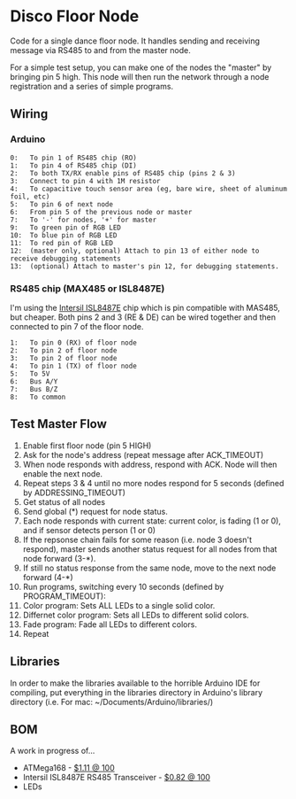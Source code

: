 Disco Floor Node
================

Code for a single dance floor node. It handles sending and
receiving message via RS485 to and from the master node.

For a simple test setup, you can make one of the nodes the "master"
by bringing pin 5 high. This node will then run the network through
a node registration and a series of simple programs.

## Wiring

### Arduino

```
0:   To pin 1 of RS485 chip (RO)
1:   To pin 4 of RS485 chip (DI)
2:   To both TX/RX enable pins of RS485 chip (pins 2 & 3)
3:   Connect to pin 4 with 1M resistor
4:   To capacitive touch sensor area (eg, bare wire, sheet of aluminum foil, etc)
5:   To pin 6 of next node
6:   From pin 5 of the previous node or master
7:   To '-' for nodes, '+' for master
9:   To green pin of RGB LED
10:  To blue pin of RGB LED
11:  To red pin of RGB LED
12:  (master only, optional) Attach to pin 13 of either node to receive debugging statements
13:  (optional) Attach to master's pin 12, for debugging statements.
```

### RS485 chip (MAX485 or ISL8487E)

I'm using the [Intersil ISL8487E](http://www.digikey.com/product-detail/en/ISL8487EIBZ/ISL8487EIBZ-ND/1034816) chip
which is pin compatible with MAS485, but cheaper. Both pins 2 and 3 (RE & DE) can be wired together and then connected
to pin 7 of the floor node.

```
1:   To pin 0 (RX) of floor node
2:   To pin 2 of floor node
3:   To pin 2 of floor node
4:   To pin 1 (TX) of floor node
5:   To 5V
6:   Bus A/Y
7:   Bus B/Z
8:   To common
```

## Test Master Flow

1. Enable first floor node (pin 5 HIGH)
2. Ask for the node's address (repeat message after ACK_TIMEOUT)
3. When node responds with address, respond with ACK. Node will then enable the next node.
4. Repeat steps 3 & 4 until no more nodes respond for 5 seconds (defined by ADDRESSING_TIMEOUT)
5. Get status of all nodes
  1. Send global (*) request for node status.
  2. Each node responds with current state: current color, is fading (1 or 0), and if sensor detects person (1 or 0)
  3. If the repsonse chain fails for some reason (i.e. node 3 doesn't respond), master sends another status
     request for all nodes from that node forward (3-*).
  4. If still no status response from the same node, move to the next node forward (4-*)
6. Run programs, switching every 10 seconds (defined by PROGRAM_TIMEOUT):
  1. Color program: Sets ALL LEDs to a single solid color.
  2. Differnet color program: Sets all LEDs to different solid colors.
  3. Fade program: Fade all LEDs to different colors.
  4. Repeat

## Libraries

In order to make the libraries available to the horrible Arduino IDE for compiling, put everything in the libraries directory
in Arduino's library directory (i.e. For mac: ~/Documents/Arduino/libraries/)

## BOM

A work in progress of...

 * ATMega168 - [$1.11 @ 100](http://www.mouser.com/ProductDetail/Atmel/ATMEGA168PB-AU/?qs=sGAEpiMZZMu9ReDVvI6ax8DxQ%252bQivSYSPREPHokDdWBsFWHIf38bWQ%3d%3d)
 * Intersil ISL8487E RS485 Transceiver - [$0.82 @ 100](http://www.digikey.com/product-detail/en/ISL8487EIBZ/ISL8487EIBZ-ND/1034816)
 * LEDs